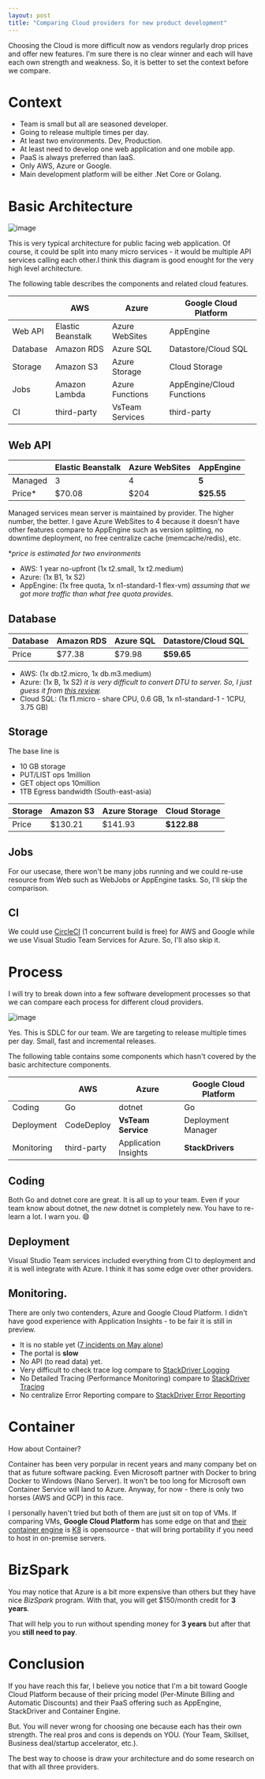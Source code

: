 ```yaml
---
layout: post
title: "Comparing Cloud providers for new product development"
---
```


Choosing the Cloud is more difficult now as vendors regularly drop prices and offer new features. I'm sure there is no clear winner and each will have each own strength and weakness. So, it is better to set the context before we compare. 

# Context

- Team is small but all are seasoned developer.
- Going to release multiple times per day.
- At least two environments. Dev, Production.
- At least need to develop one web application and one mobile app.
- PaaS is always preferred than IaaS.
- Only AWS, Azure or Google.
- Main development platform will be either .Net Core or Golang.

# Basic Architecture

![image](https://cloud.githubusercontent.com/assets/168965/15355285/cb3c9500-1d17-11e6-956c-c7976705e036.png)

This is very typical architecture for public facing web application. Of course, it could be split into many micro services - it would be multiple API services calling each other.I think this diagram is good enought for the very high level architecture.

The following table describes the components and related cloud features.

|            | AWS               | Azure                | Google Cloud Platform    |
|------------|-------------------|----------------------|--------------------------|
| Web API    | Elastic Beanstalk | Azure WebSites       | AppEngine                |
| Database   | Amazon RDS        | Azure SQL            | Datastore/Cloud SQL      |
| Storage    | Amazon S3         | Azure Storage        | Cloud Storage            |
| Jobs       | Amazon Lambda     | Azure Functions      | AppEngine/Cloud Functions|
| CI         | third-party       | VsTeam Services      | third-party              |

## Web API

|            | Elastic Beanstalk | Azure WebSites       | AppEngine                |
|------------|-------------------|----------------------|--------------------------|
| Managed    | 3                 |  4                   | **5**                    |
| Price*     | $70.08            | $204                 | **$25.55**               |

Managed services mean server is maintained by provider. The higher number, the better. I gave Azure WebSites to 4 because it doesn't have other features compare to AppEngine such as version splitting, no downtime deployment, no free centralize cache (memcache/redis), etc.

*_price is estimated for two environments_

- AWS: 1 year no-upfront (1x t2.small, 1x t2.medium)
- Azure: (1x B1, 1x S2)
- AppEngine: (1x free quota, 1x n1-standard-1 flex-vm) _assuming that we got more traffic than what free quota provides._

## Database

| Database   | Amazon RDS        | Azure SQL            | Datastore/Cloud SQL      |
|------------|-------------------|----------------------|--------------------------|
| Price      | $77.38            | $79.98               | **$59.65**               |

- AWS: (1x db.t2.micro, 1x db.m3.medium)
- Azure: (1x B, 1x S2) _it is very difficult to convert DTU to server. So, I just guess it from [this review](https://cbailiss.wordpress.com/2015/01/31/azure-sql-database-v12-ga-performance-inc-cpu-benchmaring/)._
- Cloud SQL: (1x f1.micro - share CPU, 0.6 GB, 1x n1-standard-1 - 1CPU, 3.75 GB)

## Storage

The base line is

- 10 GB storage 
- PUT/LIST ops 1million
- GET object ops 10million
- 1TB Egress bandwidth (South-east-asia)

| Storage    | Amazon S3         | Azure Storage        | Cloud Storage            |
|------------|-------------------|----------------------|--------------------------|
| Price      | $130.21           | $141.93              | **$122.88**              |

## Jobs

For our usecase, there won't be many jobs running and we could re-use resource from Web such as WebJobs or AppEngine tasks. So, I'll skip the comparison.

## CI

We could use [CircleCI](https://circleci.com) (1 concurrent build is free) for AWS and Google while we use Visual Studio Team Services for Azure. So, I'll also skip it.

# Process 

I will try to break down into a few software development processes so that we can compare each process for different cloud providers.

![image](https://cloud.githubusercontent.com/assets/168965/15355311/e3d5d306-1d17-11e6-8292-7a059807b5fa.png)

Yes. This is SDLC for our team. We are targeting to release multiple times per day. Small, fast and incremental releases.

The following table contains some components which hasn't covered by the basic architecture components.

|            | AWS               | Azure                | Google Cloud Platform    |
|------------|-------------------|----------------------|--------------------------|
| Coding     | Go                | dotnet               | Go                       |
| Deployment | CodeDeploy        | **VsTeam Service**   | Deployment Manager       |
| Monitoring | third-party       | Application Insights | **StackDrivers**         |

## Coding

Both Go and dotnet core are great. It is all up to your team. Even if your team know about dotnet, the _new_ dotnet is completely new. You have to re-learn a lot. I warn you. :smile:

## Deployment

Visual Studio Team services included everything from CI to deployment and it is well integrate with Azure. I think it has some edge over other providers.

## Monitoring.

There are only two contenders, Azure and Google Cloud Platform. I didn't have good experience with Application Insights - to be fair it is still in preview.

- It is no stable yet ([7 incidents on May alone](https://blogs.msdn.microsoft.com/applicationinsights-status/))
- The portal is **slow**
- No API (to read data) yet.
- Very difficult to check trace log compare to [StackDriver Logging](https://cloud.google.com/logging/)
- No Detailed Tracing (Performance Monitoring) compare to [StackDriver Tracing](https://cloud.google.com/trace/)
- No centralize Error Reporting compare to [StackDriver Error Reporting](https://cloud.google.com/error-reporting/) 

# Container

How about Container?

Container has been very porpular in recent years and many company bet on that as future software packing. Even Microsoft partner with Docker to bring Docker to Windows (Nano Server). It won't be too long for Microsoft own Container Service will land to Azure. Anyway, for now - there is only two horses (AWS and GCP) in this race.

I personally haven't tried but both of them are just sit on top of VMs. If comparing VMs, **Google Cloud Platform** has some edge on that and [their container engine](https://cloud.google.com/container-engine/) is [K8](http://kubernetes.io/) is opensource - that will bring portability if you need to host in on-premise servers.

# BizSpark

You may notice that Azure is a bit more expensive than others but they have nice _BizSpark_ program. With that, you will get $150/month credit for **3 years**.

That will help you to run without spending money for **3 years** but after that you **still need to pay**.

# Conclusion

If you have reach this far, I believe you notice that I'm a bit toward Google Cloud Platform because of their pricing model (Per-Minute Billing and Automatic Discounts) and their PaaS offering such as AppEngine, StackDriver and Container Engine.

But. You will never wrong for choosing one because each has their own strength. The real pros and cons is depends on YOU. (Your Team, Skillset, Business deal/startup accelerator, etc.).

The best way to choose is draw your architecture and do some research on that with all three providers.